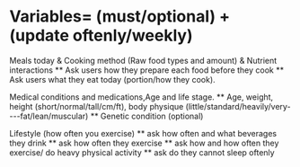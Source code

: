 # Variables= (must/optional) + (update oftenly/weekly)  
Meals today & Cooking method (Raw food types and amount) & Nutrient interactions ** Ask users how they prepare each food before they cook
** Ask users what they eat today (portion/how they cook).

Medical conditions and medications,Age and life stage.
** Age, weight, height (short/normal/tall/cm/ft), body physique (little/standard/heavily/very----fat/lean/muscular)
** Genetic condition (optional)

Lifestyle (how often you exercise)
** ask how often and what beverages they drink
** ask how often they exercise
** ask how and how often they exercise/ do heavy physical activity
** ask do they cannot sleep oftenly
